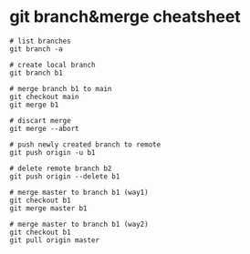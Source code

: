 # git branch&merge cheatsheet

    # list branches
    git branch -a

    # create local branch
    git branch b1

    # merge branch b1 to main
    git checkout main
    git merge b1

    # discart merge
    git merge --abort

    # push newly created branch to remote
    git push origin -u b1

    # delete remote branch b2
    git push origin --delete b1

    # merge master to branch b1 (way1)
    git checkout b1
    git merge master b1

    # merge master to branch b1 (way2)
    git checkout b1
    git pull origin master


